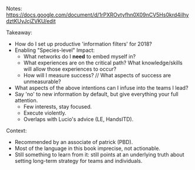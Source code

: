 Notes: https://docs.google.com/document/d/1rPXROvtyfhn0X09nCV5Hs0krd4iIhydztKUyJcjZVKU/edit

Takeaway:
- How do I set up productive 'information filters' for 2018?
- Enabling "Species-level" Impact:
  - What networks do I **need** to embed myself in?
  - What experiences are on the critical path?  What knowledge/skills will allow those experiences to occur?
  - How will I measure success?  //  What aspects of success are unmeasurable?
- What aspects of the above intentions can I infuse into the teams I lead?
- Say 'no' to new information by default, but give everything your full attention.
  - Few interests, stay focused.
  - Execute violently.
  - Overlaps with Lucio's advice (LE, HandsITD).

Context:
- Recommended by an associate of patrick (PBD).
- Most of the language in this book imprecise, not actionable.
- Still something to learn from it: still points at an underlying truth about setting long-term strategy for teams and individuals.